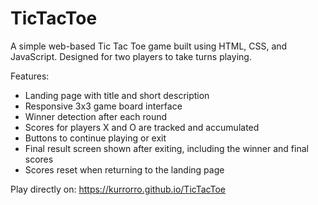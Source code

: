 # TicTacToe
A simple web-based Tic Tac Toe game built using HTML, CSS, and JavaScript. 
Designed for two players to take turns playing.

Features:
- Landing page with title and short description
- Responsive 3x3 game board interface
- Winner detection after each round
- Scores for players X and O are tracked and accumulated
- Buttons to continue playing or exit
- Final result screen shown after exiting, including the winner and final scores
- Scores reset when returning to the landing page

Play directly on: https://kurrorro.github.io/TicTacToe

